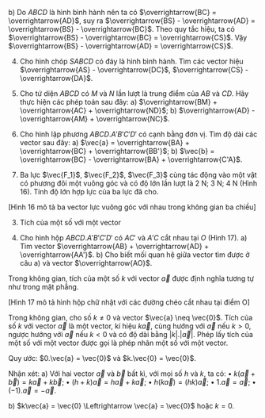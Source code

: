 b) Do $ABCD$ là hình bình hành nên ta có $\overrightarrow{BC} = \overrightarrow{AD}$, suy ra $\overrightarrow{BS} - \overrightarrow{AD} = \overrightarrow{BS} - \overrightarrow{BC}$.
Theo quy tắc hiệu, ta có $\overrightarrow{BS} - \overrightarrow{BC} = \overrightarrow{CS}$.
Vậy $\overrightarrow{BS} - \overrightarrow{AD} = \overrightarrow{CS}$.

4. Cho hình chóp $SABCD$ có đáy là hình bình hành. Tìm các vector hiệu $\overrightarrow{AS} - \overrightarrow{DC}$, $\overrightarrow{CS} - \overrightarrow{DA}$.

5. Cho tứ diện $ABCD$ có $M$ và $N$ lần lượt là trung điểm của $AB$ và $CD$. Hãy thực hiện các phép toán sau đây:
a) $\overrightarrow{BM} + \overrightarrow{AC} + \overrightarrow{ND}$;
b) $\overrightarrow{AD} - \overrightarrow{AM} + \overrightarrow{NC}$.

6. Cho hình lập phương $ABCD.A'B'C'D'$ có cạnh bằng đơn vị. Tìm độ dài các vector sau đây:
a) $\vec{a} = \overrightarrow{BA} + \overrightarrow{BC} + \overrightarrow{BB'}$;
b) $\vec{b} = \overrightarrow{BC} - \overrightarrow{BA} + \overrightarrow{C'A}$.

2. Ba lực $\vec{F_1}$, $\vec{F_2}$, $\vec{F_3}$ cùng tác động vào một vật có phương đôi một vuông góc và có độ lớn lần lượt là 2 N; 3 N; 4 N (Hình 16). Tính độ lớn hợp lực của ba lực đã cho.

[Hình 16 mô tả ba vector lực vuông góc với nhau trong không gian ba chiều]

3. Tích của một số với một vector

4. Cho hình hộp $ABCD.A'B'C'D'$ có $AC'$ và $A'C$ cắt nhau tại $O$ (Hình 17).
a) Tìm vector $\overrightarrow{AB} + \overrightarrow{AD} + \overrightarrow{AA'}$.
b) Cho biết mối quan hệ giữa vector tìm được ở câu a) và vector $\overrightarrow{AO}$.

Trong không gian, tích của một số $k$ với vector $\vec{a}$ được định nghĩa tương tự như trong mặt phẳng.

[Hình 17 mô tả hình hộp chữ nhật với các đường chéo cắt nhau tại điểm O]

Trong không gian, cho số $k \neq 0$ và vector $\vec{a} \neq \vec{0}$.
Tích của số $k$ với vector $\vec{a}$ là một vector, kí hiệu $k\vec{a}$, cùng hướng với $\vec{a}$ nếu $k > 0$, ngược hướng với $\vec{a}$ nếu $k < 0$ và có độ dài bằng $|k|.|\vec{a}|$.
Phép lấy tích của một số với một vector được gọi là phép nhân một số với một vector.

Quy ước: $0.\vec{a} = \vec{0}$ và $k.\vec{0} = \vec{0}$.

Nhận xét:
a) Với hai vector $\vec{a}$ và $\vec{b}$ bất kì, với mọi số $h$ và $k$, ta có:
• $k(\vec{a} + \vec{b}) = k\vec{a} + k\vec{b}$;
• $(h + k)\vec{a} = h\vec{a} + k\vec{a}$;
• $h(k\vec{a}) = (hk)\vec{a}$;
• $1.\vec{a} = \vec{a}$;
• $(-1).\vec{a} = -\vec{a}$.

b) $k\vec{a} = \vec{0} \Leftrightarrow \vec{a} = \vec{0}$ hoặc $k = 0$.